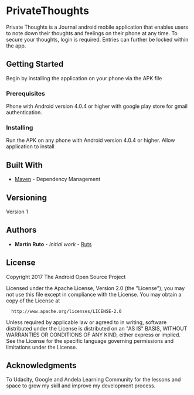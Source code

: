 # PrivateThoughts
Private Thoughts is a Journal android mobile application that enables users to note down their thoughts and feelings on their phone at any time.
To secure your thoughts, login is required. Entries can further be locked within the app.

## Getting Started

Begin by installing the application on your phone via the APK file

### Prerequisites

Phone with Android version 4.0.4 or higher with google play store for gmail authentication.

### Installing

Run the APK on any phone with Android version 4.0.4 or higher.
Allow application to install

## Built With

* [Maven](https://maven.apache.org/) - Dependency Management

## Versioning

Version 1

## Authors

* **Martin Ruto** - *Initial work* - [Ruts](https://github.com/Ruts)

## License

 Copyright 2017 The Android Open Source Project
 
 Licensed under the Apache License, Version 2.0 (the "License");
 you may not use this file except in compliance with the License.
 You may obtain a copy of the License at
 
      http://www.apache.org/licenses/LICENSE-2.0
 
 Unless required by applicable law or agreed to in writing, software
 distributed under the License is distributed on an "AS IS" BASIS,
 WITHOUT WARRANTIES OR CONDITIONS OF ANY KIND, either express or implied.
 See the License for the specific language governing permissions and
 limitations under the License.
 
## Acknowledgments

To Udacity, Google and Andela Learning Community for the lessons and space to grow my skill and improve my development process.
